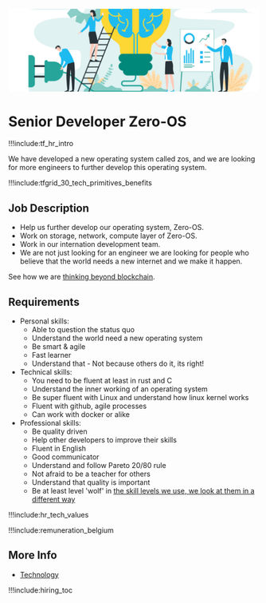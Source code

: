 

![](img/development_manager.jpg)


# Senior Developer Zero-OS

!!!include:tf_hr_intro

We have developed a new operating system called zos, and we are looking for more engineers to further develop this operating system.

!!!include:tfgrid_30_tech_primitives_benefits

## Job Description

- Help us further develop our operating system, Zero-OS.
- Work on storage, network, compute layer of Zero-OS.
- Work in our internation development team.
- We are not just looking for an engineer we are looking for people who believe that the world needs a new internet and we make it happen.

See how we are [thinking beyond blockchain](internet4).

## Requirements

- Personal skills:
  - Able to question the status quo
  - Understand the world need a new operating system
  - Be smart & agile
  - Fast learner
  - Understand that - Not because others do it, its right!
- Technical skills:
  - You need to be fluent at least in rust and C
  - Understand the inner working of an operating system
  - Be super fluent with Linux and understand how linux kernel works
  - Fluent with github, agile processes
  - Can work with docker or alike
- Professional skills:
  - Be quality driven
  - Help other developers to improve their skills
  - Fluent in English
  - Good communicator
  - Understand and follow Pareto 20/80 rule
  - Not afraid to be a teacher for others
  - Understand that quality is important
  - Be at least level 'wolf' in [the skill levels we use, we look at them in a different way](freeflownation:p2p_awareness_level)
  
!!!include:hr_tech_values

!!!include:remuneration_belgium

## More Info

- [Technology](technology)

!!!include:hiring_toc